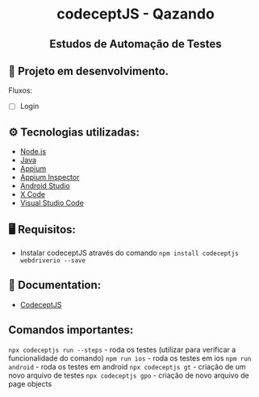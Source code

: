 <h1 align="center">codeceptJS - Qazando</h1>
<h2 align="center">Estudos de Automação de Testes</h2>

## 🔨 Projeto em desenvolvimento.
Fluxos:
- [ ] Login

## ⚙️ Tecnologias utilizadas:
- [Node.js](https://nodejs.org/en/)
- [Java](https://www.oracle.com/br/java/technologies/downloads/)
- [Appium](http://appium.io/downloads.html)
- [Appium Inspector](https://github.com/appium/appium-inspector/releases)
- [Android Studio](https://developer.android.com/studio/index.html?hl=pt-br)
- [X Code](https://apps.apple.com/br/app/xcode/id497799835?mt=12)
- [Visual Studio Code](https://code.visualstudio.com/download)

## 🖥️ Requisitos:
* Instalar codeceptJS através do comando `npm install codeceptjs webdriverio --save`

## 📖 Documentation:
- [CodeceptJS](https://codecept.io/mobile/#setting-up)
## Comandos importantes:
`npx codeceptjs run --steps` - roda os testes (utilizar para verificar a funcionalidade do comando)
`npm run ios` - roda os testes em ios
`npm run android` - roda os testes em android
`npx codeceptjs gt` - criação de um novo arquivo de testes
`npx codeceptjs gpo` - criação de novo arquivo de page objects
